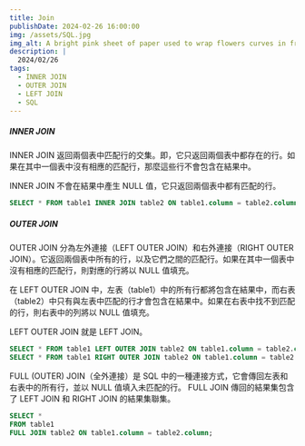 ```yaml
---
title: Join
publishDate: 2024-02-26 16:00:00
img: /assets/SQL.jpg
img_alt: A bright pink sheet of paper used to wrap flowers curves in front of rich blue background
description: |
  2024/02/26
tags:
  - INNER JOIN
  - OUTER JOIN
  - LEFT JOIN
  - SQL
---
```


##### INNER JOIN

INNER JOIN 返回兩個表中匹配行的交集。即，它只返回兩個表中都存在的行。如果在其中一個表中沒有相應的匹配行，那麼這些行不會包含在結果中。

INNER JOIN 不會在結果中產生 NULL 值，它只返回兩個表中都有匹配的行。

```sql
SELECT * FROM table1 INNER JOIN table2 ON table1.column = table2.column;
```

##### OUTER JOIN

OUTER JOIN 分為左外連接（LEFT OUTER JOIN）和右外連接（RIGHT OUTER JOIN）。它返回兩個表中所有的行，以及它們之間的匹配行。如果在其中一個表中沒有相應的匹配行，則對應的行將以 NULL 值填充。

在 LEFT OUTER JOIN 中，左表（table1）中的所有行都將包含在結果中，而右表（table2）中只有與左表中匹配的行才會包含在結果中。如果在右表中找不到匹配的行，則右表中的列將以 NULL 值填充。

LEFT OUTER JOIN 就是 LEFT JOIN。

```sql
SELECT * FROM table1 LEFT OUTER JOIN table2 ON table1.column = table2.column;
SELECT * FROM table1 RIGHT OUTER JOIN table2 ON table1.column = table2.column;
```

FULL (OUTER) JOIN（全外連接）是 SQL 中的一種連接方式，它會傳回左表和右表中的所有行，並以 NULL 值填入未匹配的行。 FULL JOIN 傳回的結果集包含了 LEFT JOIN 和 RIGHT JOIN 的結果集聯集。

```sql
SELECT *
FROM table1
FULL JOIN table2 ON table1.column = table2.column;
```
